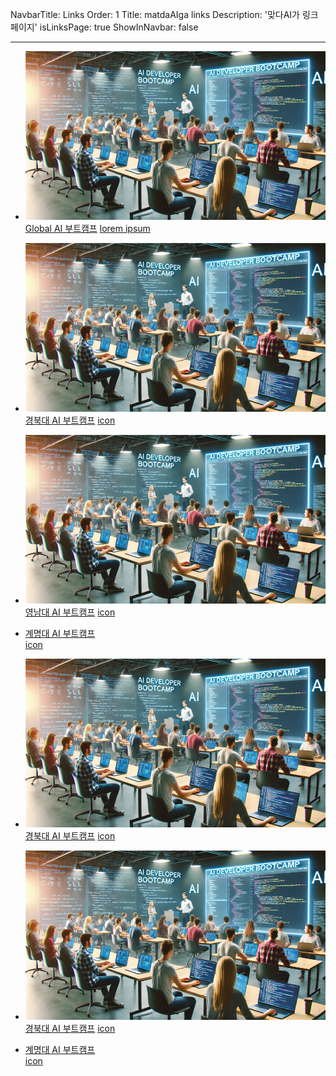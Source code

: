 NavbarTitle: Links
Order: 1
Title: matdaAIga links
Description: '맞다AI가 링크 페이지'
isLinksPage: true
ShowInNavbar: false

---

-   [![Global AI 부트캠프](../images/posts/2025/02/gyeongbuk-ai-developer-bootcamp-00.png)](https://matdaaiga.kr/)<br>
    [Global AI 부트캠프](https://matdaaiga.kr/)
    [lorem ipsum](https://lorem-ipsum.com)

-   [![경북대 AI 부트캠프](../images/posts/2025/02/gyeongbuk-ai-developer-bootcamp-00.png)](https://matdaaiga.kr/)<br>
    [경북대 AI 부트캠프](https://matdaaiga.kr/)
    [icon](https://lorem-ipsum.com)

-   [![영남대 AI 부트캠프](../images/posts/2025/02/gyeongbuk-ai-developer-bootcamp-00.png)](https://matdaaiga.kr/)<br>
    [영남대 AI 부트캠프](https://matdaaiga.kr/)
    [icon](https://lorem-ipsum.com)

-   [계명대 AI 부트캠프](https://matdaaiga.kr/)<br>
    [icon](https://lorem-ipsum.com)

-   [![경북대 AI 부트캠프](../images/posts/2025/02/gyeongbuk-ai-developer-bootcamp-00.png)](https://matdaaiga.kr/)<br>
    [경북대 AI 부트캠프](https://matdaaiga.kr/)
    [icon](https://lorem-ipsum.com)

-   [![경북대 AI 부트캠프](../images/posts/2025/02/gyeongbuk-ai-developer-bootcamp-00.png)](https://matdaaiga.kr/)<br>
    [경북대 AI 부트캠프](https://matdaaiga.kr/)
    [icon](https://lorem-ipsum.com)

-   [계명대 AI 부트캠프](https://matdaaiga.kr/)<br>
    [icon](https://lorem-ipsum.com)
